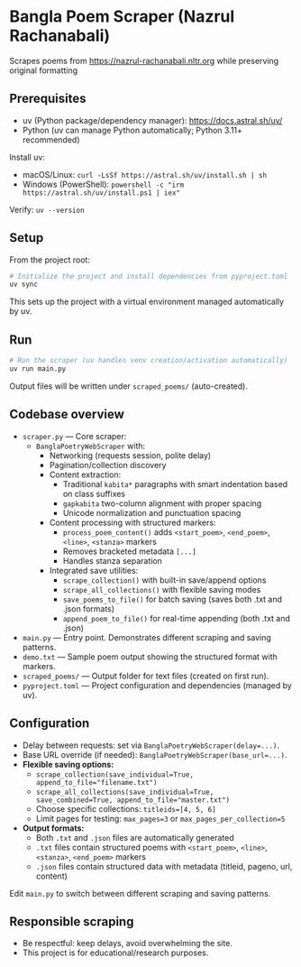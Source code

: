 # Bangla Poem Scraper (Nazrul Rachanabali)

Scrapes poems from https://nazrul-rachanabali.nltr.org while preserving original formatting

## Prerequisites

- uv (Python package/dependency manager): https://docs.astral.sh/uv/
- Python (uv can manage Python automatically; Python 3.11+ recommended)

Install uv:

- macOS/Linux: `curl -LsSf https://astral.sh/uv/install.sh | sh`
- Windows (PowerShell): `powershell -c "irm https://astral.sh/uv/install.ps1 | iex"`

Verify: `uv --version`

## Setup

From the project root:

```bash
# Initialize the project and install dependencies from pyproject.toml
uv sync
```

This sets up the project with a virtual environment managed automatically by uv.

## Run

```bash
# Run the scraper (uv handles venv creation/activation automatically)
uv run main.py
```

Output files will be written under `scraped_poems/` (auto-created).

## Codebase overview

- `scraper.py` — Core scraper:
  - `BanglaPoetryWebScraper` with:
    - Networking (requests session, polite delay)
    - Pagination/collection discovery
    - Content extraction:
      - Traditional `kabita*` paragraphs with smart indentation based on class suffixes
      - `gapkabita` two-column alignment with proper spacing
      - Unicode normalization and punctuation spacing
    - Content processing with structured markers:
      - `process_poem_content()` adds `<start_poem>`, `<end_poem>`, `<line>`, `<stanza>` markers
      - Removes bracketed metadata `[...]`
      - Handles stanza separation
    - Integrated save utilities:
      - `scrape_collection()` with built-in save/append options
      - `scrape_all_collections()` with flexible saving modes
      - `save_poems_to_file()` for batch saving (saves both .txt and .json formats)
      - `append_poem_to_file()` for real-time appending (both .txt and .json)
- `main.py` — Entry point. Demonstrates different scraping and saving patterns.
- `demo.txt` — Sample poem output showing the structured format with markers.
- `scraped_poems/` — Output folder for text files (created on first run).
- `pyproject.toml` — Project configuration and dependencies (managed by uv).

## Configuration

- Delay between requests: set via `BanglaPoetryWebScraper(delay=...)`.
- Base URL override (if needed): `BanglaPoetryWebScraper(base_url=...)`.
- **Flexible saving options:**
  - `scrape_collection(save_individual=True, append_to_file="filename.txt")`
  - `scrape_all_collections(save_individual=True, save_combined=True, append_to_file="master.txt")`
  - Choose specific collections: `titleids=[4, 5, 6]`
  - Limit pages for testing: `max_pages=3` or `max_pages_per_collection=5`
- **Output formats:**
  - Both `.txt` and `.json` files are automatically generated
  - `.txt` files contain structured poems with `<start_poem>`, `<line>`, `<stanza>`, `<end_poem>` markers
  - `.json` files contain structured data with metadata (titleid, pageno, url, content)

Edit `main.py` to switch between different scraping and saving patterns.

## Responsible scraping

- Be respectful: keep delays, avoid overwhelming the site.
- This project is for educational/research purposes.
